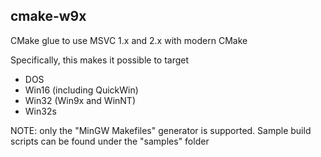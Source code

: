 ## cmake-w9x
CMake glue to use MSVC 1.x and 2.x with modern CMake

Specifically, this makes it possible to target

- DOS
- Win16 (including QuickWin)
- Win32 (Win9x and WinNT)
- Win32s

NOTE: only the "MinGW Makefiles" generator is supported. Sample build scripts can be found under the "samples" folder